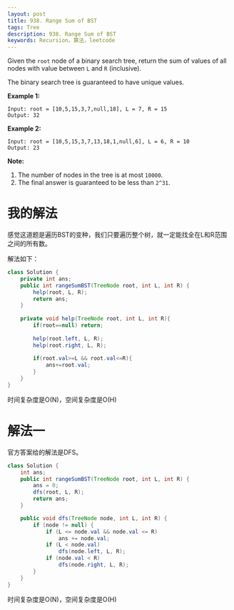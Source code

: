 ```yaml
---
layout: post
title: 938. Range Sum of BST
tags: Tree
description: 938. Range Sum of BST
keywords: Recursion，算法，leetcode
---
```


Given the `root` node of a binary search tree, return the sum of values of all nodes with value between `L` and `R` (inclusive).

The binary search tree is guaranteed to have unique values.

 

**Example 1:**

```
Input: root = [10,5,15,3,7,null,18], L = 7, R = 15
Output: 32
```

**Example 2:**

```
Input: root = [10,5,15,3,7,13,18,1,null,6], L = 6, R = 10
Output: 23
```

 

**Note:**

1. The number of nodes in the tree is at most `10000`.
2. The final answer is guaranteed to be less than `2^31`.

# 我的解法

感觉这道题是遍历BST的变种，我们只要遍历整个树，就一定能找全在L和R范围之间的所有数。

解法如下：

```java
class Solution {
    private int ans;
    public int rangeSumBST(TreeNode root, int L, int R) {
        help(root, L, R);
        return ans;
    }
    
    private void help(TreeNode root, int L, int R){
        if(root==null) return;
        
        help(root.left, L, R);
        help(root.right, L, R);
        
        if(root.val>=L && root.val<=R){
            ans+=root.val;
        }
    }
}
```

时间复杂度是O(N)，空间复杂度是O(H)

# 解法一

官方答案给的解法是DFS。

```java
class Solution {
    int ans;
    public int rangeSumBST(TreeNode root, int L, int R) {
        ans = 0;
        dfs(root, L, R);
        return ans;
    }

    public void dfs(TreeNode node, int L, int R) {
        if (node != null) {
            if (L <= node.val && node.val <= R)
                ans += node.val;
            if (L < node.val)
                dfs(node.left, L, R);
            if (node.val < R)
                dfs(node.right, L, R);
        }
    }
}
```

时间复杂度是O(N)，空间复杂度是O(H)